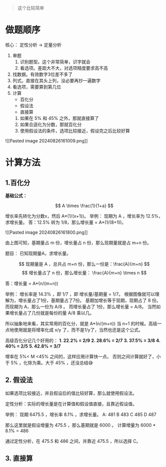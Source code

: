 > 这个比较简单

# 做题顺序

核心： 定性分析 -> 定量分析

1. 审题
	1. 识别题型。这个非常简单，识字就会
	2. 看选项。差距大不大，对选项精度要求高不高
2. 找数据。有效数字3位差不多了
3. 列式。直接在其头上列，没必要再抄一遍数字
4. 看选项，需要算到第几位
5. 计算
	- 百化分
	- 假设法
	- 直接算
	1. 如果在 5% 和 45% 之外，那就直接算了
	2. 如果合适化为分数，那就百化分
	3. 使用假设法的条件，选项比较接近，假设完之后比较好算


![[Pasted image 20240826161009.png]]

# 计算方法

## 1.百化分

**基础公式：**

$$
A \times \frac{1}{1+a}
$$

增长率先转化为分数x，然后 A*(1/(x+1))。
举例：
现期为 A ，增长率为 12.5%，求增长量。
答：12.5% 转为 1/8，那么增长量 = A*(1/(8+1))。

![[Pasted image 20240826161800.png]]

由上图可知，基期量占 m 份，增长量占 n 份，那么现期量就是占 m+n 份。

题目：
已知现期量A，求增长量。

$$
现期量是 A ，总共占 m+n 份，那么一份是：\frac{A}{m+n}
$$
$$
增长量占了 n 份，那么增长量： \frac{A}{m+n} \times n
$$

答：增长量 = A*(n/(m+n))

举例： 
增长率是 14.3% ，即 1/7 ，即 增长量/基期量 = 1/7。
根据图像就可以理解为，增长量占了1份，基期量占了7份。
基期加增长等于现期，现期占了 8 份。
而现期为 A，那么一份为 A/8 。
而增长量占了 1份，那么增长量 =  A/8。
当然如果增长量占了几份就是每份的量 A/8 乘以几。

所以抽象地来看，其实常用的百化分，就是 A*(n/(m+n)) 当 n=1 的时候。高级一点地使用就是将增率化成 x/y 了，而不是1/y了，当然也还是这个公式。

高级百化分记几个好用的：
**1. 22.2% = 2/9**
**2. 28.6% = 2/7**
**3. 37.5% = 3/8**
**4. 40% = 2/5**
**5. 42.8% = 3/7**

增率在 5%< M <45% 之间的，这样应用计算快一点。
否则之间计算就好了，小于 5% ，化除为乘。大于 45% ，还没总结😅
## 2. 假设法

如果选项比较接近，并且假设后的值比较好算，那么就使用假设法。

定性分析：实际的增长量是在计算值和假设值直接，且靠近假设值。

举例： 现期 6475.5 ，增长率 8.1% ，求增长量。
A: 481  B 483  C 485  D 487

那么这里就是假设增量为 475.5 ，那么基期就是 6000 。
计算增量为 6000 * 8.1% = 486 

通过定性分析，在 475.5 和 486 之间，并靠近 475.5 ，所以选择 C。


## 3. 直接算
